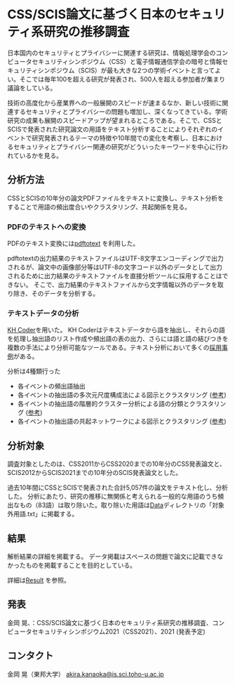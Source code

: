 CSS/SCIS論文に基づく日本のセキュリティ系研究の推移調査
====
日本国内のセキュリティとプライバシーに関連する研究は、情報処理学会のコンピュータセキュリティシンポジウム（CSS）と電子情報通信学会の暗号と情報セキュリティシンポジウム（SCIS）が最も大きな2つの学術イベントと言ってよい。そこでは毎年100を超える研究が発表され、500人を超える参加者が集まり議論をしている。

技術の高度化から産業界への一般展開のスピードが速まるなか、新しい技術に関連するセキュリティとプライバシーの問題も増加し、深くなってきている。学術研究の成果も展開のスピードアップが望まれるところである。そこで、CSSとSCISで発表された研究論文の用語をテキスト分析することによりそれぞれのイベントで研究発表されるテーマの特徴や10年間での変化を考察し、日本におけるセキュリティとプライバシー関連の研究がどういったキーワードを中心に行われているかを見る。

## 分析方法
CSSとSCISの10年分の論文PDFファイルをテキストに変換し、テキスト分析をすることで用語の頻出度合いやクラスタリング、共起関係を見る。

### PDFのテキストへの変換
PDFのテキスト変換には[pdftotext](https://www.xpdfreader.com/pdftotext-man.html) を利用した。

pdftotextの出力結果のテキストファイルはUTF-8文字エンコーディングで出力されるが、論文中の画像部分等はUTF-8の文字コード以外のデータとして出力されるために出力結果のテキストファイルを直接分析ツールに採用することはできない。
そこで、出力結果のテキストファイルから文字情報以外のデータを取り除き、そのデータを分析する。

### テキストデータの分析
[KH Coder](https://khcoder.net/)を用いた。
KH Coderはテキストデータから語を抽出し、それらの語を処理し抽出語のリスト作成や頻出語の表の出力、さらには語と語の結びつきを複数の手法により分析可能なツールである。テキスト分析において多くの[採用事例](https://khcoder.net/bib.html)がある。

分析は4種類行った
- 各イベントの頻出語抽出
- 各イベントの抽出語の多次元尺度構成法による図示とクラスタリング ([参考](https://data-analyzer.net/2019/03/26/khcoder-17-mds/))
- 各イベントの抽出語の階層的クラスター分析による語の分類とクラスタリング ([参考](https://data-analyzer.net/2019/04/08/khcoder-18-cluster/))
- 各イベントの抽出語の共起ネットワークによる図示とクラスタリング ([参考](https://data-analyzer.net/2019/04/23/khcoder20-kyoki-network-1/))



## 分析対象
調査対象としたのは、CSS2011からCSS2020までの10年分のCSS発表論文と、SCIS2012からSCIS2021までの10年分のSCIS発表論文とした。

過去10年間にCSSとSCISで発表された合計5,057件の論文をテキスト化し、分析した。
分析にあたり、研究の推移に無関係と考えられる一般的な用語のうち頻出なもの（83語）は取り除いた。取り除いた用語は[Data](/data/)ディレクトリの「対象外用語.txt」に掲載する。

## 結果
解析結果の詳細を掲載する。
データ掲載はスペースの問題で論文に記載できなかったものを掲載することを目的としている。

詳細は[Result](/result/) を参照。

## 発表

金岡 晃、：CSS/SCIS論文に基づく日本のセキュリティ系研究の推移調査、コンピュータセキュリティシンポジウム2021（CSS2021）、2021 (発表予定) 

## コンタクト

金岡 晃（東邦大学）
akira.kanaoka@is.sci.toho-u.ac.jp
